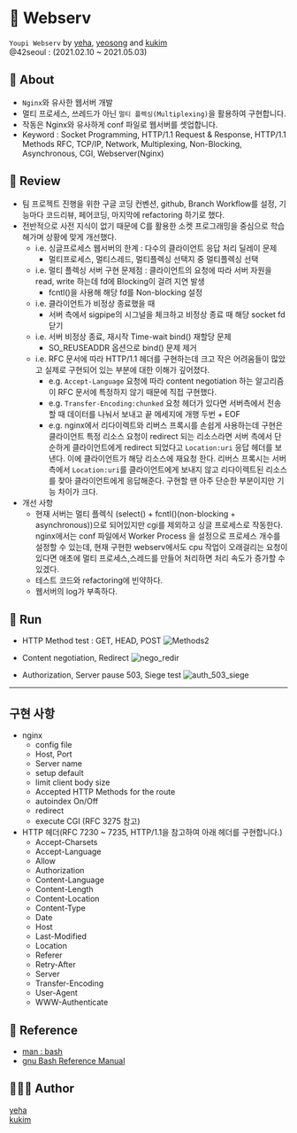 # 🤖 Webserv
`Youpi Webserv` by [yeha](https://github.com/tomhato), [yeosong](https://github.com/yeosong1) and [kukim](https://github.com/ku-kim)  
@42seoul : (2021.02.10 ~ 2021.05.03)

## 📖 About
- `Nginx`와 유사한 웹서버 개발
- 멀티 프로세스, 쓰레드가 아닌 `멀티 플렉싱(Multiplexing)`을 활용하여 구현합니다.
- 작동은 Nginx와 유사하게 conf 파일로 웹서버를 셋업합니다.
- Keyword : Socket Programming, HTTP/1.1 Request & Response, HTTP/1.1 Methods RFC, TCP/IP, Network, Multiplexing, Non-Blocking, Asynchronous, CGI, Webserver(Nginx)

## 📝 Review
- 팀 프로젝트 진행을 위한 구글 코딩 컨벤션, github, Branch Workflow를 설정, 기능마다 코드리뷰, 페어코딩, 마지막에 refactoring 하기로 했다.
- 전반적으로 사전 지식이 없기 때문에 C를 활용한 소켓 프로그래밍을 중심으로 학습해가며 상황에 맞게 개선했다.
	- i.e. 싱글프로세스 웹서버의 한계 : 다수의 클라이언트 응답 처리 딜레이 문제
		- 멀티프로세스, 멀티스레드, 멀티플렉싱 선택지 중 멀티플렉싱 선택
	- i.e. 멀티 플렉싱 서버 구현 문제점 : 클라이언트의 요청에 따라 서버 자원을 read, write 하는데 fd에 Blocking이 걸려 지연 발생
		- fcntl()을 사용해 해당 fd를 Non-blocking 설정
	- i.e. 클라이언트가 비정상 종료했을 때
		-  서버 측에서 sigpipe의 시그널을 체크하고 비정상 종료 때 해당 socket fd 닫기
	- i.e. 서버 비정상 종료, 재시작 Time-wait bind() 재할당 문제
		- SO_REUSEADDR 옵션으로 bind() 문제 제거
	- i.e. RFC 문서에 따라 HTTP/1.1 헤더를 구현하는데 크고 작은 어려움들이 많았고 실제로 구현되어 있는 부분에 대한 이해가 깊어졌다.
		- e.g. `Accept-Language` 요청에 따라 content negotiation 하는 알고리즘이 RFC 문서에 특정하지 않기 때문에 직접 구현했다.
		- e.g. `Transfer-Encoding:chunked` 요청 헤더가 있다면 서버측에서 전송할 때 데이터를 나눠서 보내고 끝 메세지에 개행 두번 + EOF
		- e.g. nginx에서 리다이렉트와 리버스 프록시를 손쉽게 사용하는데 구현은 클라이언트 특정 리소스 요청이 redirect 되는 리소스라면 서버 측에서 단순하게 클라이언트에게 redirect 되었다고 `Location:uri` 응답 헤더를 보낸다. 이에 클라이언트가 해당 리소스에 재요청 한다. 리버스 프록시는 서버측에서 `Location:uri`를 클라이언트에게 보내지 않고 리다이렉트된 리소스를 찾아 클라이언트에게 응답해준다. 구현할 땐 아주 단순한 부분이지만 기능 차이가 크다.
- 개선 사항
	- 현재 서버는 멀티 플렉식 (select() + fcntl()(non-blocking  + asynchronous))으로 되어있지만 cgi를 제외하고 싱글 프로세스로 작동한다. nginx에서는 conf 파일에서 Worker Process 을 설정으로 프로세스 개수를 설정할 수 있는데, 현재 구현한 webserv에서도 cpu 작업이 오래걸리는 요청이 있다면 애초에 멀티 프로세스,스레드를 만들어 처리하면 처리 속도가 증가할 수 있겠다.
	- 테스트 코드와 refactoring에 빈약하다.
	- 웹서버의 log가 부족하다.

## 🏁 Run

- HTTP Method test : GET, HEAD, POST
![Methods2](https://user-images.githubusercontent.com/57086195/122648307-a54a2780-d163-11eb-9866-eb5be27841a7.gif)

- Content negotiation, Redirect
![nego_redir](https://user-images.githubusercontent.com/57086195/122648272-6c11b780-d163-11eb-875d-99bc4efd59c1.gif)

- Authorization, Server pause 503, Siege test
![auth_503_siege](https://user-images.githubusercontent.com/57086195/122648285-91062a80-d163-11eb-9e77-7976946e4cc2.gif)


---

## 구현 사항 
- nginx
	- config file
	- Host, Port
	- Server name
	- setup default
	- limit client body size
	- Accepted HTTP Methods for the route
	- autoindex On/Off
	- redirect
	- execute CGI (RFC 3275 참고)
- HTTP 헤더(RFC 7230 ~ 7235, HTTP/1.1을 참고하여 아래 헤더를 구현합니다.)
	- Accept-Charsets
	- Accept-Language
	- Allow
	- Authorization
	- Content-Language
	- Content-Length
	- Content-Location
	- Content-Type
	- Date
	- Host
	- Last-Modified
	- Location
	- Referer
	- Retry-After
	- Server
	- Transfer-Encoding
	- User-Agent
	- WWW-Authenticate
## 🔗 Reference
- [man : bash](https://linux.die.net/man/1/bash)
- [gnu Bash Reference Manual](https://www.gnu.org/savannah-checkouts/gnu/bash/manual/bash.html)

## 🧑🏻‍💻 Author
[yeha](https://github.com/tomhato)  
[kukim](https://github.com/ku-kim)
